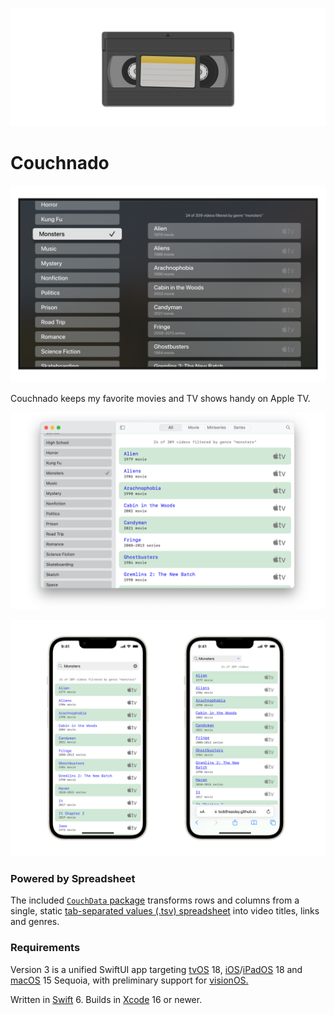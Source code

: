 ![](docs/couchnado.png)

# Couchnado

![](docs/couchnado-tv.png)

Couchnado keeps my favorite movies and TV shows handy on Apple TV.

![](docs/couchnado-mac.png)

![](docs/couchnado-web.png)

### Powered by Spreadsheet

The included [`CouchData` package](couchdata/) transforms rows and columns from a single, static [tab-separated values (.tsv) spreadsheet](https://en.wikipedia.org/wiki/Tab-separated_values) into video titles, links and genres.

### Requirements

Version 3 is a unified SwiftUI app targeting [tvOS](https://developer.apple.com/tvos) 18, [iOS](https://developer.apple.com/ios)/[iPadOS](https://developer.apple.com/ipad) 18 and [macOS](https://developer.apple.com/macos) 15 Sequoia, with preliminary support for [visionOS.](https://developer.apple.com/visionos)

Written in [Swift](https://developer.apple.com/documentation/swift) 6. Builds in [Xcode](https://developer.apple.com/xcode) 16 or newer.
